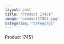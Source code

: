 ```yaml
---
layout: post
title: "Product 17451"
image: "product17451.jpg"
categories: "category1"
---
```

Product 17451
